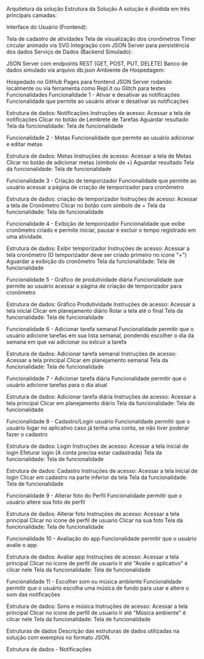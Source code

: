 Arquitetura da solução
Estrutura da Solução
A solução é dividida em três principais camadas:

Interface do Usuário (Frontend):

Tela de cadastro de atividades
Tela de visualização dos cronômetros
Timer circular animado via SVG
Integração com JSON Server para persistência dos dados
Serviço de Dados (Backend Simulado):

JSON Server com endpoints REST (GET, POST, PUT, DELETE)
Banco de dados simulado via arquivo db.json
Ambiente de Hospedagem:

Hospedado no GitHub Pages para frontend
JSON Server rodando localmente ou via ferramenta como Repl.it ou Glitch para testes
Funcionalidades
Funcionalidade 1 - Ativar e desativar as notificações
Funcionalidade que permite ao usuário ativar e desativar as notificações

Estrutura de dados: Notificações
Instruções de acesso:
Acessar a tela de notificações
Clicar no botão de Lembrete de Tarefas
Aguardar resultado
Tela da funcionalidade:
Tela de funcionalidade

Funcionalidade 2 - Metas
Funcionalidade que permite ao usuário adicionar e editar metas

Estrutura de dados: Metas
Instruções de acesso:
Acessar a tela de Metas
Clicar no botão de adicionar metas (simbolo de +)
Aguardar resultado
Tela da funcionalidade:
Tela de funcionalidade

Funcionalidade 3 - Criação de temporizador
Funcionalidade que permite ao usuário acessar a página de criação de temporizador para cronômetro

Estrutura de dados: criação de temporizador
Instruções de acesso:
Acessar a tela de Cronômetro
Clicar no botão com simbolo de +
Tela da funcionalidade:
Tela de funcionalidade

Funcionalidade 4 - Exibição de temporizador
Funcionalidade que exibe cronômetro criado e permite iniciar, pausar e excluir o tempo registrado em uma atividade.

Estrutura de dados: Exibir temporizador
Instruções de acesso:
Acessar a tela cronômetro (O temporizador deve ser criado primeiro no icone "+")
Aguardar a exibição do cronômetro
Tela da funcionalidade:
Tela de funcionalidade

Funcionalidade 5 - Gráfico de produtividade diária
Funcionalidade que permite ao usuário acessar a página de criação de temporizador para cronômetro

Estrutura de dados: Gráfico Produtividade
Instruções de acesso:
Acessar a tela inicial
Clicar em planejamento diário
Rolar a tela até o final
Tela da funcionalidade:
Tela de funcionalidade

Funcionalidade 6 - Adicionar tarefa semanal
Funcionalidade permitir que o usuário adicione tarefas em sua lista semanal, pondendo escolher o dia da semana em que vai adicionar ou exlcuir a tarefa

Estrutura de dados: Adicionar tarefa semanal
Instruções de acesso:
Acessar a tela principal
Clicar em planejamento semanal
Tela da funcionalidade:
Tela de funcionalidade

Funcionalidade 7 - Adicionar tarefa diária
Funcionalidade permitir que o usuário adicione tarefas para o dia atual

Estrutura de dados: Adicionar tarefa diária
Instruções de acesso:
Acessar a tela principal
Clicar em planejamento diário
Tela da funcionalidade:
Tela de funcionalidade

Funcionalidade 8 - Cadastro/Login usuário
Funcionalidade permitir que o usuário logar no aplicativo caso já tenha uma conta, se não tiver poderar fazer o cadastro

Estrutura de dados: Login
Instruções de acesso:
Acessar a tela inicial de login
Efeturar login (A conta precisa estar cadastrada)
Tela da funcionalidade:
Tela de funcionalidade

Estrutura de dados: Cadastro
Instruções de acesso:
Acessar a tela inicial de login
Clicar em cadastro na parte inferior da tela
Tela da funcionalidade:
Tela de funcionalidade

Funcionalidade 9 - Alterar foto do Perfil
Funcionalidade permitir que o usuário altere sua foto de perfil

Estrutura de dados: Alterar foto
Instruções de acesso:
Acessar a tela principal
Clicar no icone de perfil de usuario
Clicar na sua foto
Tela da funcionalidade:
Tela de funcionalidade

Funcionalidade 10 - Avaliação do app
Funcionalidade permitir que o usuário avalie o app

Estrutura de dados: Avaliar app
Instruções de acesso:
Acessar a tela principal
Clicar no icone de perfil de usuario
Ir até "Avalie o aplicativo" é clicar nele
Tela da funcionalidade:
Tela de funcionalidade

Funcionalidade 11 - Escolher som ou música ambiente
Funcionalidade permitir que o usuário escolha uma música de fundo para usar e altere o som das notificações

Estrutura de dados: Sons e música
Instruções de acesso:
Acessar a tela principal
Clicar no icone de perfil de usuario
Ir até "Música ambiente" é clicar nele
Tela da funcionalidade:
Tela de funcionalidade

Estruturas de dados
Descrição das estruturas de dados utilizadas na solução com exemplos no formato JSON.

Estrutura de dados - Notificações
